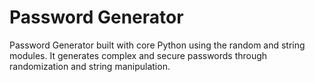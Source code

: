 # Password Generator
Password Generator built with core Python using the random and string modules. It generates complex and secure passwords through randomization and string manipulation.
